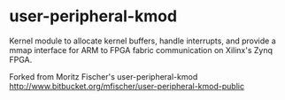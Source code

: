 user-peripheral-kmod
====================

Kernel module to allocate kernel buffers, handle interrupts, and provide a mmap interface for ARM to FPGA fabric communication on Xilinx's Zynq FPGA.

Forked from Moritz Fischer's user-peripheral-kmod http://www.bitbucket.org/mfischer/user-peripheral-kmod-public
